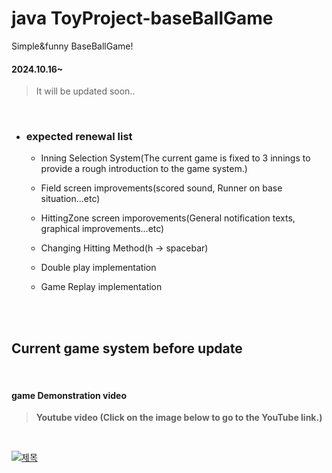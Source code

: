 # java ToyProject-baseBallGame
Simple&amp;funny BaseBallGame!

#### 2024.10.16~
> It will be updated soon..

<br>

+ ### expected renewal list
  
  + Inning Selection System(The current game is fixed to 3 innings to provide a rough introduction to the game system.)
    
  + Field screen improvements(scored sound, Runner on base situation...etc)
    
  + HittingZone screen imporovements(General notification texts, graphical improvements...etc)
    
  + Changing Hitting Method(h -> spacebar)
 
  + Double play implementation
 
  + Game Replay implementation

<br>
<br>
  
## Current game system before update


<br>

#### game Demonstration video

> **Youtube video (Click on the image below to go to the YouTube link.)**

<br>

 [![제목](https://github.com/user-attachments/assets/0ef59d96-63d2-424d-9326-93f6845085da)](https://youtu.be/Njj6Z49qLPU?si=CRpZx0I0f039usYY)
